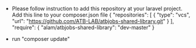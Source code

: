 - Please follow instruction to add this repository at your laravel project.
Add this line to your composer.json file
{
    "repositories": [
        {
            "type": "vcs",
            "url": "https://github.com/ATB-LAB/atbjobs-shared-library.git"
        }
    ],
    "require": {
        "alam/atbjobs-shared-library": "dev-master"
    }

- run "composer update"
